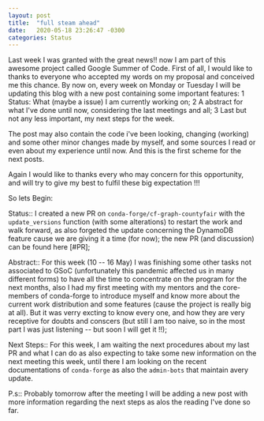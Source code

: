 ```yaml
---
layout: post
title:  "full steam ahead"
date:   2020-05-18 23:26:47 -0300
categories: Status
---
```


Last week I was granted with the great news!! now I am part of this awesome project called Google Summer of Code. First of all, I would like to thanks to everyone who accepted my words on my proposal and conceived me this chance. By now on, every week on Monday or Tuesday I will be updating this blog with a new post containing some important features:
  1 Status: What (maybe a issue) I am currently working on;
  2 A abstract for what I've done until now, considering the last meetings and all;
  3 Last but not any less important, my next steps for the week.
  
 The post may also contain the code i've been looking, changing (working) and some other minor changes made by myself, and some sources I read or even about my experience until now. And this is the first scheme for the next posts.
 
Again I would like to thanks every who may concern for this opportunity, and will try to give my best to fulfil these big expectation !!!

So lets Begin:

Status:: I created a new PR on `conda-forge/cf-graph-countyfair` with the `update_versions` function (with some alterations) to restart the work and walk forward, as also forgeted the update concerning the DynamoDB feature cause we are giving it a time (for now); the new PR (and discussion) can be found here [#PR];

Abstract:: For this week (10 -- 16 May) I was finishing some other tasks not associated to GSoC (unfortunately this pandemic affected us in many different forms) to have all the time to concentrate on the program for the next months, also I had my first meeting with my mentors and the core-members of conda-forge to introduce myself and know more about the current work distribution and some features (cause the project is really big at all). But it was verry excting to know every one, and how they are very receptive for doubts and conscers (but still I am too naive, so in the most part I was just listening -- but soon I will get it !!);

Next Steps:: For this week, I am waiting the next procedures about my last PR and what I can do as also expecting to take some new information on the next meeting this week, until there I am looking on the recent documentations of `conda-forge` as also the `admin-bots` that maintain avery update.

P.s:: Probably tomorrow after the meeting I will be adding a new post with more information regarding the next steps as alos the reading I've done so far.

